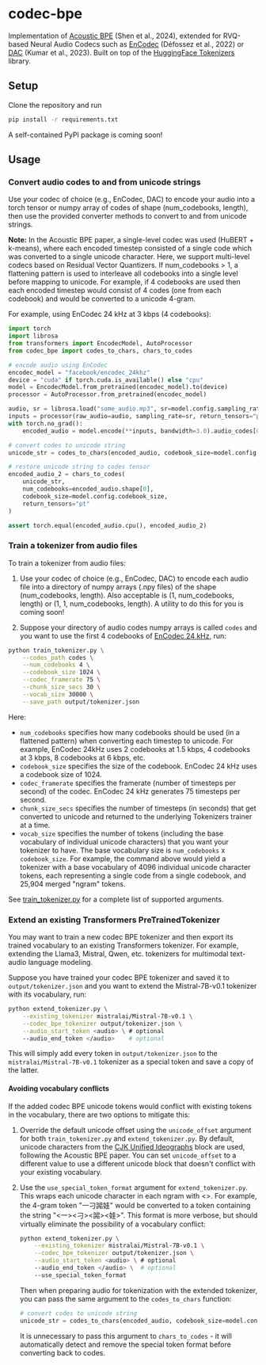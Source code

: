 # codec-bpe
Implementation of [Acoustic BPE](https://arxiv.org/abs/2310.14580) (Shen et al., 2024), extended for RVQ-based Neural Audio Codecs such as [EnCodec](https://github.com/facebookresearch/encodec) (Défossez et al., 2022) or [DAC](https://github.com/descriptinc/descript-audio-codec) (Kumar et al., 2023). Built on top of the [HuggingFace Tokenizers](https://github.com/huggingface/tokenizers) library.

## Setup
Clone the repository and run
```bash
pip install -r requirements.txt
```
A self-contained PyPI package is coming soon!

## Usage

### Convert audio codes to and from unicode strings
Use your codec of choice (e.g., EnCodec, DAC) to encode your audio into a torch tensor or numpy array of codes of shape (num_codebooks, length), then use the provided converter methods to convert to and from unicode strings.

**Note:** In the Acoustic BPE paper, a single-level codec was used (HuBERT + k-means), where each encoded timestep consisted of a single code which was converted to a single unicode character. Here, we support multi-level codecs based on Residual Vector Quantizers. If num_codebooks > 1, a flattening pattern is used to interleave all codebooks into a single level before mapping to unicode. For example, if 4 codebooks are used then each encoded timestep would consist of 4 codes (one from each codebook) and would be converted to a unicode 4-gram.

For example, using EnCodec 24 kHz at 3 kbps (4 codebooks):
```python
import torch
import librosa
from transformers import EncodecModel, AutoProcessor
from codec_bpe import codes_to_chars, chars_to_codes

# encode audio using EnCodec
encodec_model = "facebook/encodec_24khz"
device = "cuda" if torch.cuda.is_available() else "cpu"
model = EncodecModel.from_pretrained(encodec_model).to(device)
processor = AutoProcessor.from_pretrained(encodec_model)

audio, sr = librosa.load("some_audio.mp3", sr=model.config.sampling_rate, mono=True)
inputs = processor(raw_audio=audio, sampling_rate=sr, return_tensors="pt").to(device)
with torch.no_grad():
    encoded_audio = model.encode(**inputs, bandwidth=3.0).audio_codes[0, 0]

# convert codes to unicode string
unicode_str = codes_to_chars(encoded_audio, codebook_size=model.config.codebook_size)

# restore unicode string to codes tensor
encoded_audio_2 = chars_to_codes(
    unicode_str, 
    num_codebooks=encoded_audio.shape[0], 
    codebook_size=model.config.codebook_size, 
    return_tensors="pt"
)

assert torch.equal(encoded_audio.cpu(), encoded_audio_2)
```

### Train a tokenizer from audio files
To train a tokenizer from audio files:

1. Use your codec of choice (e.g., EnCodec, DAC) to encode each audio file into a directory of numpy arrays (.npy files) of the shape (num_codebooks, length). Also acceptable is (1, num_codebooks, length) or (1, 1, num_codebooks, length). A utility to do this for you is coming soon!

2. Suppose your directory of audio codes numpy arrays is called `codes` and you want to use the first 4 codebooks of [EnCodec 24 kHz](https://huggingface.co/facebook/encodec_24khz), run:
```bash
python train_tokenizer.py \
    --codes_path codes \
    --num_codebooks 4 \
    --codebook_size 1024 \
    --codec_framerate 75 \
    --chunk_size_secs 30 \
    --vocab_size 30000 \
    --save_path output/tokenizer.json
```
Here: 
- `num_codebooks` specifies how many codebooks should be used (in a flattened pattern) when converting each timestep to unicode. For example, EnCodec 24kHz uses 2 codebooks at 1.5 kbps, 4 codebooks at 3 kbps, 8 codebooks at 6 kbps, etc.
- `codebook_size` specifies the size of the codebook. EnCodec 24 kHz uses a codebook size of 1024.
- `codec_framerate` specifies the framerate (number of timesteps per second) of the codec. EnCodec 24 kHz generates 75 timesteps per second.
- `chunk_size_secs` specifies the number of timesteps (in seconds) that get converted to unicode and returned to the underlying Tokenizers trainer at a time.
- `vocab_size` specifies the number of tokens (including the base vocabulary of individual unicode characters) that you want your tokenizer to have. The base vocabulary size is `num_codebooks` x `codebook_size`. For example, the command above would yield a tokenizer with a base vocabulary of 4096 individual unicode character tokens, each representing a single code from a single codebook, and 25,904 merged "ngram" tokens.

See [train_tokenizer.py](train_tokenizer.py) for a complete list of supported arguments.

### Extend an existing Transformers PreTrainedTokenizer
You may want to train a new codec BPE tokenizer and then export its trained vocabulary to an existing Transformers tokenizer. For example, extending the Llama3, Mistral, Qwen, etc. tokenizers for multimodal text-audio language modeling.

Suppose you have trained your codec BPE tokenizer and saved it to `output/tokenizer.json` and you want to extend the Mistral-7B-v0.1 tokenizer with its vocabulary, run:
```bash
python extend_tokenizer.py \
    --existing_tokenizer mistralai/Mistral-7B-v0.1 \
    --codec_bpe_tokenizer output/tokenizer.json \
    --audio_start_token <audio> \ # optional
    --audio_end_token </audio>    # optional
```
This will simply add every token in `output/tokenizer.json` to the `mistralai/Mistral-7B-v0.1` tokenizer as a special token and save a copy of the latter. 

#### Avoiding vocabulary conflicts
If the added codec BPE unicode tokens would conflict with existing tokens in the vocabulary, there are two options to mitigate this:

1. Override the default unicode offset using the `unicode_offset` argument for both `train_tokenizer.py` and `extend_tokenizer.py`. By default, unicode characters from the [CJK Unified Ideographs](https://symbl.cc/en/unicode-table/#cjk-unified-ideographs) block are used, following the Acoustic BPE paper. You can set `unicode_offset` to a different value to use a different unicode block that doesn't conflict with your existing vocabulary.

2. Use the `use_special_token_format` argument for `extend_tokenizer.py`. This wraps each unicode character in each ngram with <>. For example, the 4-gram token "一刁嘂娃" would be converted to a token containing the string "\<一>\<刁>\<嘂>\<娃>". This format is more verbose, but should virtually eliminate the possibility of a vocabulary conflict:
    ```bash
    python extend_tokenizer.py \
        --existing_tokenizer mistralai/Mistral-7B-v0.1 \
        --codec_bpe_tokenizer output/tokenizer.json \
        --audio_start_token <audio> \ # optional
        --audio_end_token </audio> \  # optional
        --use_special_token_format
    ```
    Then when preparing audio for tokenization with the extended tokenizer, you can pass the same argument to the `codes_to_chars` function:
    ```python
    # convert codes to unicode string
    unicode_str = codes_to_chars(encoded_audio, codebook_size=model.config.codebook_size, use_special_token_format=True)
    ```
    It is unnecessary to pass this argument to `chars_to_codes` - it will automatically detect and remove the special token format before converting back to codes.